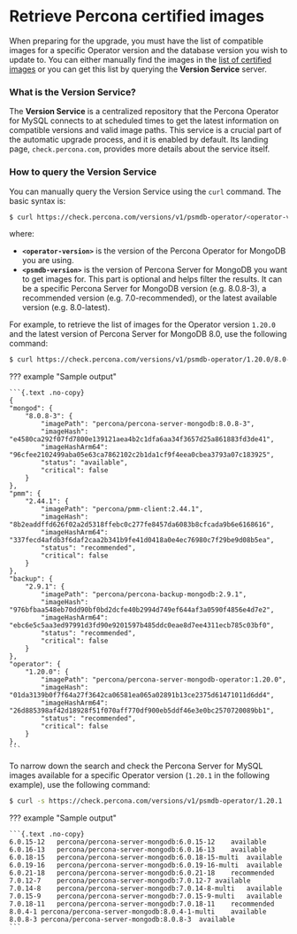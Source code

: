 # Retrieve Percona certified images

When preparing for the upgrade, you must have the list of compatible images for a specific Operator version and the database version you wish to update to. You can either manually find the images in the [list of certified images](images.md) or you can get this list by querying the **Version Service** server. 

### What is the Version Service?

The **Version Service** is a centralized repository that the Percona Operator for MySQL connects to at scheduled times to get the latest information on compatible versions and valid image paths. This service is a crucial part of the automatic upgrade process, and it is enabled by default. Its landing page, `check.percona.com`, provides more details about the service itself.

### How to query the Version Service

You can manually query the Version Service using the `curl` command. The basic syntax is:

```{.bash data-prompt="$"}
$ curl https://check.percona.com/versions/v1/psmdb-operator/<operator-version>/<psmdb-version> | jq -r '.versions[].matrix'
```

where:

* **`<operator-version>`** is the version of the Percona Operator for MongoDB you are using.
* **`<psmdb-version>`** is the version of Percona Server for MongoDB you want to get images for. This part is optional and helps filter the results. It can be a specific Percona Server for MongoDB version (e.g. 8.0.8-3), a recommended version (e.g. 7.0-recommended), or the latest available version (e.g. 8.0-latest).

For example, to retrieve the list of images for the Operator version `1.20.0` and the latest version of Percona Server for MongoDB 8.0, use the following command:

```{.bash data-prompt="$"}
$ curl https://check.percona.com/versions/v1/psmdb-operator/1.20.0/8.0-latest |jq -r '.versions[].matrix'
```

??? example "Sample output"

    ```{.text .no-copy}
    {
    "mongod": {
        "8.0.8-3": {
            "imagePath": "percona/percona-server-mongodb:8.0.8-3",
            "imageHash": "e4580ca292f07fd7800e139121aea4b2c1dfa6aa34f3657d25a861883fd3de41",
            "imageHashArm64": "96cfee2102499aba05e63ca7862102c2b1da1cf9f4eea0cbea3793a07c183925",
            "status": "available",
            "critical": false
        }
    },
    "pmm": {
        "2.44.1": {
            "imagePath": "percona/pmm-client:2.44.1",
            "imageHash": "8b2eaddffd626f02a2d5318ffebc0c277fe8457da6083b8cfcada9b6e6168616",
            "imageHashArm64": "337fecd4afdb3f6daf2caa2b341b9fe41d0418a0e4ec76980c7f29be9d08b5ea",
            "status": "recommended",
            "critical": false
        }
    },
    "backup": {
        "2.9.1": {
            "imagePath": "percona/percona-backup-mongodb:2.9.1",
            "imageHash": "976bfbaa548eb70dd90bf0bd2dcfe40b2994d749ef644af3a0590f4856e4d7e2",
            "imageHashArm64": "ebc6e5c5aa3ed97991d3fd90e9201597b485ddc0eae8d7ee4311ecb785c03bf0",
            "status": "recommended",
            "critical": false
        }
    },
    "operator": {
        "1.20.0": {
            "imagePath": "percona/percona-server-mongodb-operator:1.20.0",
            "imageHash": "01da3139b0f7f64a27f3642ca06581ea065a02891b13ce2375d61471011d6dd4",
            "imageHashArm64": "26d885398af42d18928f51f070aff770df900eb5ddf46e3e0bc2570720089bb1",
            "status": "recommended",
            "critical": false
        }
    },
    ```

To narrow down the search and check the Percona Server for MySQL images available for a specific Operator version (`1.20.1` in the following example), use the following command:

```{.bash data-prompt="$"}
$ curl -s https://check.percona.com/versions/v1/psmdb-operator/1.20.1 | jq -r '.versions[0].matrix.mongod | to_entries[] | "\(.key)\t\(.value.imagePath)\t\(.value.status)"'
```

??? example "Sample output"
 
    ```{.text .no-copy}
    6.0.15-12	percona/percona-server-mongodb:6.0.15-12	available
    6.0.16-13	percona/percona-server-mongodb:6.0.16-13	available
    6.0.18-15	percona/percona-server-mongodb:6.0.18-15-multi	available
    6.0.19-16	percona/percona-server-mongodb:6.0.19-16-multi	available
    6.0.21-18	percona/percona-server-mongodb:6.0.21-18	recommended
    7.0.12-7	percona/percona-server-mongodb:7.0.12-7	available
    7.0.14-8	percona/percona-server-mongodb:7.0.14-8-multi	available
    7.0.15-9	percona/percona-server-mongodb:7.0.15-9-multi	available
    7.0.18-11	percona/percona-server-mongodb:7.0.18-11	recommended
    8.0.4-1	percona/percona-server-mongodb:8.0.4-1-multi	available
    8.0.8-3	percona/percona-server-mongodb:8.0.8-3	available
    ```